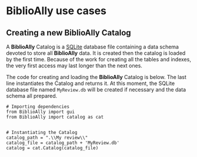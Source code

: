 # BiblioAlly use cases

## Creating a new BiblioAlly Catalog

A **BiblioAlly** Catalog is a [SQLite](https://en.wikipedia.org/wiki/SQLite) database file containing a data schema
devoted to store all **BiblioAlly** data. It is created then the catalog is loaded by the first time. Because of the
work for creating all the tables and indexes, the very first access may last longer than the next ones.

The code for creating and loading the **BiblioAlly** Catalog is below. The last line instantiates the
Catalog and returns it. At this moment, the SQLite database file named `MyReview.db` will be created
if necessary and the data schema all prepared.
```
# Importing dependencies
from BiblioAlly import gui
from BiblioAlly import catalog as cat


# Instantiating the Catalog
catalog_path = ".\\My review\\"
catalog_file = catalog_path + 'MyReview.db'
catalog = cat.Catalog(catalog_file)
```
